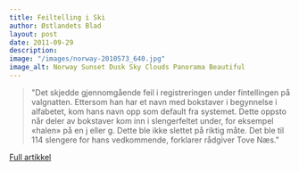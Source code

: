 ```yaml
---
title: Feiltelling i Ski
author: Østlandets Blad
layout: post
date: 2011-09-29
description: 
image: "/images/norway-2010573_640.jpg"
image_alt: Norway Sunset Dusk Sky Clouds Panorama Beautiful
---
```


> "Det skjedde gjennomgående feil i registreringen under fintellingen på valgnatten. Ettersom han har et navn med bokstaver i begynnelse i alfabetet, kom hans navn opp som default fra systemet. Dette oppsto når deler av bokstaver kom inn i slengerfeltet under, for eksempel «halen» på en j eller g. Dette ble ikke slettet på riktig måte. Det ble til 114 slengere for hans vedkommende, forklarer rådgiver Tove Næs."

[Full artikkel](https://www.oblad.no/ski/nyheter/ski/aleksander-ble-ufrivillig-midtpunkt-for-skis-valgrot/s/2-2.2610-1.6522132)
